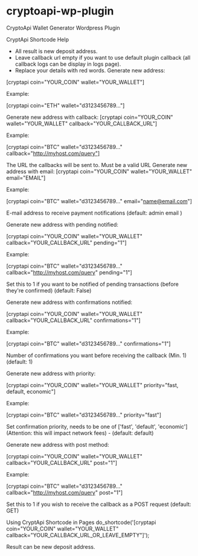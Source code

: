 # cryptoapi-wp-plugin
CryptoApi Wallet Generator Wordpress Plugin


CryptApi Shortcode Help


- All result is new deposit address.
- Leave callback url empty if you want to use default plugin callback (all callback logs can be display in logs page).
- Replace your details with red words.
Generate new address:

[cryptapi coin="YOUR_COIN" wallet="YOUR_WALLET"]

Example:

[cryptapi coin="ETH" wallet="d3123456789..."]

Generate new address with callback:
[cryptapi coin="YOUR_COIN" wallet="YOUR_WALLET" callback="YOUR_CALLBACK_URL"]

Example:

[cryptapi coin="BTC" wallet="d3123456789..." callback="http://myhost.com/query"]

The URL the callbacks will be sent to. Must be a valid URL
Generate new address with email:
[cryptapi coin="YOUR_COIN" wallet="YOUR_WALLET" email="EMAIL"]

Example:

[cryptapi coin="BTC" wallet="d3123456789..." email="name@email.com"]

E-mail address to receive payment notifications (default: admin email )

Generate new address with pending notified:

[cryptapi coin="YOUR_COIN" wallet="YOUR_WALLET" callback="YOUR_CALLBACK_URL" pending="1"]

Example:

[cryptapi coin="BTC" wallet="d3123456789..." callback="http://myhost.com/query" pending="1"]

Set this to 1 if you want to be notified of pending transactions (before they're confirmed) (default: False)

Generate new address with confirmations notified:

[cryptapi coin="YOUR_COIN" wallet="YOUR_WALLET" callback="YOUR_CALLBACK_URL" confirmations="1"]

Example:

[cryptapi coin="BTC" wallet="d3123456789..." confirmations="1"]

Number of confirmations you want before receiving the callback (Min. 1) (default: 1)

Generate new address with priority:

[cryptapi coin="YOUR_COIN" wallet="YOUR_WALLET" priority="fast, default, economic"]

Example:

[cryptapi coin="BTC" wallet="d3123456789..." priority="fast"]

Set confirmation priority, needs to be one of ['fast', 'default', 'economic'] (Attention: this will impact network fees) - (default: default)

Generate new address with post method:

[cryptapi coin="YOUR_COIN" wallet="YOUR_WALLET" callback="YOUR_CALLBACK_URL" post="1"]

Example:

[cryptapi coin="BTC" wallet="d3123456789..." callback="http://myhost.com/query" post="1"]

Set this to 1 if you wish to receive the callback as a POST request (default: GET)

Using CryptApi Shortcode in Pages
do_shortcode('[cryptapi coin="YOUR_COIN" wallet="YOUR_WALLET" callback="YOUR_CALLBACK_URL_OR_LEAVE_EMPTY"]');

Result can be new deposit address.
